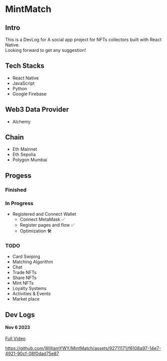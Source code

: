 # MintMatch

## Intro
This is a DevLog for A social app project for NFTs collectors built with React Native.  
Looking forward to get any suggestion!

## Tech Stacks
- React Native
- JavaScript 
- Python
- Google Firebase

## Web3 Data Provider
- Alchemy

## Chain
- Eth Mainnet
- Eth Sepolia
- Polygon Mumbai

## Progess

### Finished

### In Progress
- Registered and Connect Wallet
  - Connect MetaMask ✅
  - Register pages and flow ✅
  - Optimization 🛠️

### TODO
- Card Swiping
- Matching Algorithm
- Chat 
- Trade NFTs 
- Share NFTs 
- Mint NFTs 
- Loyalty Systems
- Activities & Events
- Market place

## Dev Logs
#### Nov 6 2023
<a href="https://drive.google.com/file/d/1acUnl2OTCq8Pd99IOwKC2oM751o_Nwhi/view?usp=drive_link" target="_blank">Full Video</a>

https://github.com/WilliamYWY/MintMatch/assets/92711171/f6108a97-14e7-4921-90cf-08f0dad75e87





